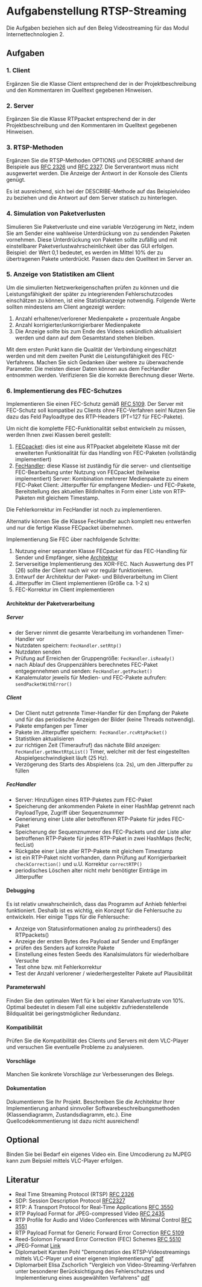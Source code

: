 # Aufgabenstellung RTSP-Streaming
Die Aufgaben beziehen sich auf den Beleg Videostreaming für das Modul Internettechnologien 2.

## Aufgaben

### 1. Client
Ergänzen Sie die Klasse Client entsprechend der in der Projektbeschreibung und den Kommentaren im Quelltext gegebenen Hinweisen.

### 2. Server
Ergänzen Sie die Klasse RTPpacket entsprechend der in der Projektbeschreibung und den Kommentaren im Quelltext gegebenen Hinweisen.

### 3. RTSP-Methoden
Ergänzen Sie die RTSP-Methoden OPTIONS und DESCRIBE anhand der Beispiele aus [RFC 2326](https://www.ietf.org/rfc/rfc2326.txt) und [RFC 2327](https://www.ietf.org/rfc/rfc2327.txt). 
Die Serverantwort muss nicht ausgewertet werden. Die Anzeige der Antwort in der Konsole des Clients genügt.

Es ist ausreichend, sich bei der DESCRIBE-Methode auf das Beispielvideo zu beziehen und die Antwort auf dem Server statisch zu hinterlegen. 

### 4. Simulation von Paketverlusten
Simulieren Sie Paketverluste und eine variable Verzögerung im Netz, indem Sie am Sender eine wahlweise Unterdrückung von zu sendenden Paketen vornehmen. Diese Unterdrückung von Paketen sollte zufällig und mit einstellbarer Paketverlustwahrscheinlichkeit über das GUI erfolgen. Beispiel: der Wert 0,1 bedeutet, es werden im Mittel 10% der zu übertragenen Pakete unterdrückt. Passen dazu den Quelltext im Server an.

### 5. Anzeige von Statistiken am Client
Um die simulierten Netzwerkeigenschaften prüfen zu können und die Leistungsfähigkeit der später zu integrierenden Fehlerschutzcodes einschätzen zu können, ist eine Statistikanzeige notwendig.
Folgende Werte sollten mindestens am Client angezeigt werden:
1. Anzahl erhaltener/verlorener Medienpakete + prozentuale Angabe
2. Anzahl korrigierter/unkorrigierbarer Medienpakete
3. Die Anzeige sollte bis zum Ende des Videos sekündlich aktualisiert werden und dann auf dem Gesamtstand stehen bleiben.

Mit dem ersten Punkt kann die Qualität der Verbindung eingeschätzt werden und mit dem zweiten Punkt die Leistungsfähigkeit des FEC-Verfahrens.
Machen Sie sich Gedanken über weitere zu überwachende Parameter. Die meisten dieser Daten können aus dem FecHandler entnommen werden. Verifizieren Sie die korrekte Berechnung dieser Werte.


### 6. Implementierung des FEC-Schutzes

Implementieren Sie einen FEC-Schutz gemäß [RFC 5109](https://www.ietf.org/rfc/rfc5109.txt).
Der Server mit FEC-Schutz soll kompatibel zu Clients ohne FEC-Verfahren sein! Nutzen Sie dazu das Feld Payloadtype des RTP-Headers (PT=127 für FEC-Pakete).

Um nicht die komplette FEC-Funktionalität selbst entwickeln zu müssen, werden Ihnen zwei Klassen bereit gestellt:
1. [FECpacket](src/FECpacket.java): dies ist eine aus RTPpacket abgeleitete Klasse mit der erweiterten Funktionalität für das Handling von FEC-Paketen (vollständig implementiert)
2. [FecHandler](src/Fechandler.java): diese Klasse ist zuständig für die server- und clientseitige FEC-Bearbeitung unter Nutzung von FECpacket (teilweise implementiert)
  Server: Kombination mehrerer Medienpakete zu einem FEC-Paket
  Client: Jitterpuffer für empfangene Medien- und FEC-Pakete, Bereitstellung des aktuellen Bildinhaltes in Form einer Liste von RTP-Paketen mit gleichem Timestamp.


Die Fehlerkorrektur im FecHandler ist noch zu implementieren. 

Alternativ können Sie die Klasse FecHandler auch komplett neu entwerfen und nur die fertige Klasse FECpacket übernehmen.


Implementierung Sie FEC über nachfolgende Schritte:
1. Nutzung einer separaten Klasse FECpacket für das FEC-Handling für Sender und Empfänger, siehe [Architektur](#architekturvorschlag)
2. Serverseitige Implementierung des XOR-FEC. Nach Auswertung des PT (26) sollte der Client nach wir vor regulär funktionieren.
3. Entwurf der Architektur der Paket- und Bildverarbeitung im Client
4. Jitterpuffer im Client implementieren (Größe ca. 1-2 s)
5. FEC-Korrektur im Client implementieren


#### Architektur der Paketverarbeitung

##### Server
* der Server nimmt die gesamte Verarbeitung im vorhandenen Timer-Handler vor
* Nutzdaten speichern: `FecHandler.setRtp()`
* Nutzdaten senden
* Prüfung auf Erreichen der Gruppengröße: `FecHandler.isReady()`
* nach Ablauf des Gruppenzählers berechnetes FEC-Paket entgegennehmen und senden: `FecHandler.getPacket()`
* Kanalemulator jeweils für Medien- und FEC-Pakete aufrufen: `sendPacketWithError()`

##### Client
* Der Client nutzt getrennte Timer-Handler für den Empfang der Pakete und für das periodische Anzeigen der Bilder (keine Threads notwendig).
* Pakete empfangen per Timer
* Pakete im Jitterpuffer speichern:  `FecHandler.rcvRtpPacket()`
* Statistiken aktualisieren
* zur richtigen Zeit (Timeraufruf) das nächste Bild anzeigen: `FecHandler.getNextRtpList()`  Timer, welcher mit der fest eingestellten Abspielgeschwindigkeit läuft (25 Hz). 
* Verzögerung des Starts des Abspielens (ca. 2s), um den Jitterpuffer zu füllen

##### FecHandler
* Server: Hinzufügen eines RTP-Paketes zum FEC-Paket
* Speicherung der ankommenden Pakete in einer HashMap getrennt nach PayloadType, Zugriff über Sequenznummer
* Generierung einer Liste aller betroffenen RTP-Pakete für jedes FEC-Paket
* Speicherung der Sequenznummer des FEC-Packets und der Liste aller betroffenen RTP-Pakete für jedes RTP-Paket in zwei HashMaps (fecNr, fecList)
* Rückgabe einer Liste aller RTP-Pakete mit gleichem Timestamp
* ist ein RTP-Paket nicht vorhanden, dann Prüfung auf Korrigierbarkeit `checkCorrection()` und u.U. Korrektur `correctRTP()`
* periodisches Löschen alter nicht mehr benötigter Einträge im Jitterpuffer

#### Debugging
Es ist relativ unwahrscheinlich, dass das Programm auf Anhieb fehlerfrei funktioniert. Deshalb ist es wichtig, ein Konzept für die Fehlersuche zu entwickeln.
Hier einige Tipps für die Fehlersuche:
* Anzeige von Statusinformationen analog zu printheaders() des RTPpackets()
* Anzeige der ersten Bytes des Payload auf Sender und Empfänger
* prüfen des Senders auf korrekte Pakete
* Einstellung eines festen Seeds des Kanalsimulators für wiederholbare Versuche
* Test ohne bzw. mit Fehlerkorrektur
* Test der Anzahl verlorener / wiederhergestellter Pakete auf Plausibilität

#### Parameterwahl
Finden Sie den optimalen Wert für k bei einer Kanalverlustrate von 10%. Optimal bedeutet in diesem Fall eine subjektiv zufriedenstellende Bildqualität bei geringstmöglicher Redundanz.


#### Kompatibilität
Prüfen Sie die Kompatibilität des Clients und Servers mit dem VLC-Player und versuchen Sie eventuelle Probleme zu analysieren.

#### Vorschläge
Manchen Sie konkrete Vorschläge zur Verbesserungen des Belegs.

#### Dokumentation
Dokumentieren Sie Ihr Projekt. Beschreiben Sie die Architektur Ihrer Implementierung anhand sinnvoller Softwarebeschreibungsmethoden (Klassendiagramm, Zustandsdiagramm, etc.). Eine Quellcodekommentierung ist dazu nicht ausreichend!

## Optional
Binden Sie bei Bedarf ein eigenes Video ein. Eine Umcodierung zu MJPEG kann zum Beipsiel mittels VLC-Player erfolgen.


## Literatur
* Real Time Streaming Protocol (RTSP)                   [RFC 2326](http://www.ietf.org/rfc/rfc2326.txt)
* SDP: Session Description Protocol                     [RFC2327](http://www.ietf.org/rfc/rfc2327.txt)
* RTP: A Transport Protocol for Real-Time Applications  [RFC 3550](http://www.ietf.org/rfc/rfc3550.txt)
* RTP Payload Format for JPEG-compressed Video          [RFC 2435](http://www.ietf.org/rfc/rfc2435.txt)
* RTP Profile for Audio and Video Conferences with Minimal Control  [RFC 3551](http://www.ietf.org/rfc/rfc3551.txt)
* RTP Payload Format for Generic Forward Error Correction  [RFC 5109](http://www.ietf.org/rfc/rfc5109.txt)
* Reed-Solomon Forward Error Correction (FEC) Schemes   [RFC 5510](http://www.ietf.org/rfc/rfc5510.txt)
* JPEG-Format [Link](https://de.wikipedia.org/wiki/JPEG_File_Interchange_Format)
* Diplomarbeit Karsten Pohl "Demonstration des RTSP-Videostreamings mittels VLC-Player und einer eigenen Implementierung"  [pdf](https://www2.htw-dresden.de/~jvogt/abschlussarbeiten/Pohl-Diplomarbeit.pdf)
* Diplomarbeit Elisa Zschorlich "Vergleich von Video-Streaming-Verfahren unter besonderer Berücksichtigung des Fehlerschutzes und Implementierung eines ausgewählten Verfahrens" [pdf](https://www2.htw-dresden.de/~jvogt/abschlussarbeiten/zschorlich-diplomarbeit.pdf)
